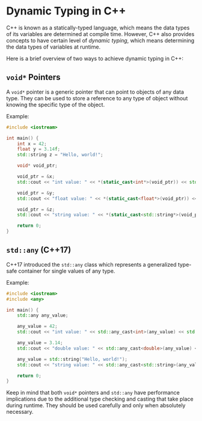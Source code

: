 # Dynamic Typing in C++

C++ is known as a statically-typed language, which means the data types of its variables are determined at compile time. However, C++ also provides concepts to have certain level of _dynamic typing_, which means determining the data types of variables at runtime.

Here is a brief overview of two ways to achieve dynamic typing in C++:

## `void*` Pointers

A `void*` pointer is a generic pointer that can point to objects of any data type. They can be used to store a reference to any type of object without knowing the specific type of the object.

Example:

```cpp
#include <iostream>

int main() {
    int x = 42;
    float y = 3.14f;
    std::string z = "Hello, world!";

    void* void_ptr;

    void_ptr = &x;
    std::cout << "int value: " << *(static_cast<int*>(void_ptr)) << std::endl;

    void_ptr = &y;
    std::cout << "float value: " << *(static_cast<float*>(void_ptr)) << std::endl;

    void_ptr = &z;
    std::cout << "string value: " << *(static_cast<std::string*>(void_ptr)) << std::endl;

    return 0;
}
```

## `std::any` (C++17)

C++17 introduced the `std::any` class which represents a generalized type-safe container for single values of any type.

Example:

```cpp
#include <iostream>
#include <any>

int main() {
    std::any any_value;

    any_value = 42;
    std::cout << "int value: " << std::any_cast<int>(any_value) << std::endl;

    any_value = 3.14;
    std::cout << "double value: " << std::any_cast<double>(any_value) << std::endl;

    any_value = std::string("Hello, world!");
    std::cout << "string value: " << std::any_cast<std::string>(any_value) << std::endl;

    return 0;
}
```

Keep in mind that both `void*` pointers and `std::any` have performance implications due to the additional type checking and casting that take place during runtime. They should be used carefully and only when absolutely necessary.
